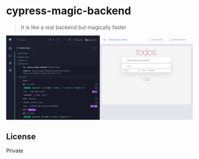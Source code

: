 # cypress-magic-backend

> It is like a real backend but magically faster

![Magic backend](./images/magic.png)

## License

Private
